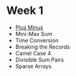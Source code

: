 # Week 1

* [Plus Minus](./0_plus_minus/)
* Mini-Max Sum
* Time Conversion
* Breaking the Records
* Camel Case 4
* Divisible Sum Pairs
* Sparse Arrays
